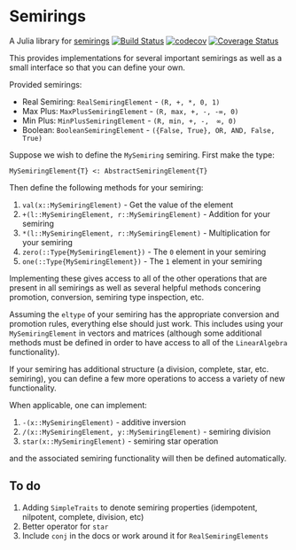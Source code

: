 # Semirings
A Julia library for [semirings](https://en.wikipedia.org/wiki/Semiring)
[![Build Status](https://travis-ci.com/mcognetta/Semirings.jl.svg?branch=master)](https://travis-ci.com/mcognetta/Semirings.jl)
[![codecov](https://codecov.io/gh/mcognetta/Semirings.jl/branch/master/graph/badge.svg)](https://codecov.io/gh/mcognetta/Semirings.jl)
[![Coverage Status](https://coveralls.io/repos/github/mcognetta/Semirings.jl/badge.svg?branch=master)](https://coveralls.io/github/mcognetta/Semirings.jl?branch=master)

This provides implementations for several important semirings as well as a small interface so that you can define your own.

Provided semirings:
- Real Semiring: `RealSemiringElement` - `(R, +, *, 0, 1)`
- Max Plus: `MaxPlusSemiringElement` - `(R, max, +, -, -∞, 0)`
- Min Plus: `MinPlusSemiringElement` - `(R, min, +, -,  ∞, 0)`
- Boolean: `BooleanSemiringElement` - `({False, True}, OR, AND, False, True)`

Suppose we wish to define the `MySemiring` semiring. First make the type:
```
MySemiringElement{T} <: AbstractSemiringElement{T}
```
Then define the following methods for your semiring:
1. `val(x::MySemiringElement)` - Get the value of the element
2. `+(l::MySemiringElement, r::MySemiringElement)` - Addition for your semiring
3. `*(l::MySemiringElement, r::MySemiringElement)` - Multiplication for your semiring
4. `zero(::Type{MySemiringElement})` - The `0` element in your semiring
5. `one(::Type{MySemiringElement})` - The `1` element in your semiring

Implementing these gives access to all of the other operations that are present in all semirings as well as several helpful methods concering promotion, conversion, semiring type inspection, etc.

Assuming the `eltype` of your semiring has the appropriate conversion and promotion rules, everything else should just work. This includes using your `MySemiringElement` in vectors and matrices (although some additional methods must be defined in order to have access to all of the `LinearAlgebra` functionality).

If your semiring has additional structure (a division, complete, star, etc. semiring), you can define a few more operations to access a variety of new functionality.

When applicable, one can implement:
1. `-(x::MySemiringElement)` - additive inversion
2. `/(x::MySemiringElement, y::MySemiringElement)` - semiring division
3. `star(x::MySemiringElement)` - semiring star operation

and the associated semiring functionality will then be defined automatically.

## To do
1. Adding `SimpleTraits` to denote semiring properties (idempotent, nilpotent, complete, division, etc)
2. Better operator for `star`
3. Include `conj` in the docs or work around it for `RealSemiringElements`
